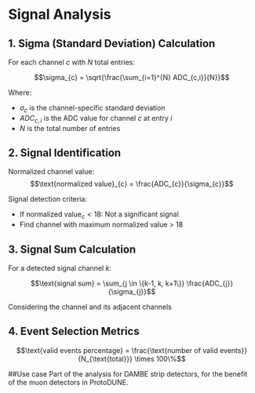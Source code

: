 # Signal Analysis

## 1. Sigma (Standard Deviation) Calculation

For each channel $c$ with $N$ total entries:

$$\sigma_{c} = \sqrt{\frac{\sum_{i=1}^{N} ADC_{c,i}}{N}}$$

Where:
- $\sigma_{c}$ is the channel-specific standard deviation
- $ADC_{c,i}$ is the ADC value for channel $c$ at entry $i$
- $N$ is the total number of entries

## 2. Signal Identification

Normalized channel value:
$$\text{normalized value}_{c} = \frac{ADC_{c}}{\sigma_{c}}$$

Signal detection criteria:
- If $\text{normalized value}_{c} < 18$: Not a significant signal
- Find channel with maximum normalized value > 18

## 3. Signal Sum Calculation

For a detected signal channel $k$:

$$\text{signal sum} = \sum_{j \in \{k-1, k, k+1\}} \frac{ADC_{j}}{\sigma_{j}}$$

Considering the channel and its adjacent channels

## 4. Event Selection Metrics

$$\text{valid events percentage} = \frac{\text{number of valid events}}{N_{\text{total}}} \times 100\%$$

##Use case
Part of the analysis for DAMBE strip detectors, for the benefit of the muon detectors in ProtoDUNE.
